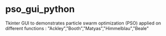 # pso_gui_python
Tkinter GUI to demonstrates particle swarm optimization (PSO) applied on different functions : "Ackley","Booth","Matyas","Himmelblau","Beale"

